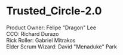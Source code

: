 # Trusted_Circle-2.0

Product Owner: Felipe "Dragon" Lee <br />
CCO: Richard Durazo <br />
Rick Roller: Gabriel Mitrakos <br />
Elder Scrum Wizard: David "Menaduke" Park
